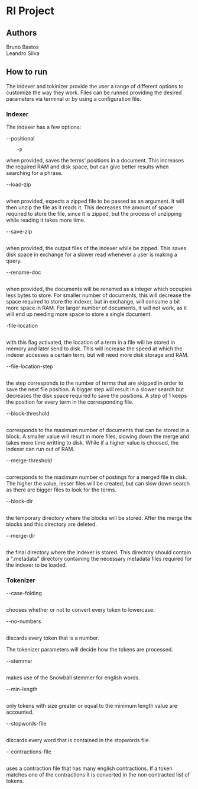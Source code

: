 

# RI Project 

## Authors

Bruno Bastos\
Leandro Silva


## How to run

The indexer and tokinizer provide the user a range of different options to customize the way they work. Files can be runned providing the desired parameters via terminal or by using a configuration file.

### Indexer

The indexer has a few options:

--positional
```
    -p 
```
when provided, saves the terms' positions in a document. This increases the required RAM and disk space, but can give better results when searching for a phrase.

--load-zip
```

```
when provided, expects a zipped file to be passed as an argument. It will then unzip the file as it reads it. This decreases the amount of space required to store the file, since it is zipped, but the process of unzipping while reading it takes more time.

--save-zip
```

```
when provided, the output files of the indexer while be zipped. This saves disk space in exchange for a slower read whenever a user is making a query.

--rename-doc
```

```
when provided, the documents will be renamed as a integer which occupies less bytes to store. For smaller number of documents, this will decrease the space required to store the indexer, but in exchange, will consume a bit more space in RAM. For larger number of documents, it will not work, as it will end up needing more space to store a single document.


-file-location
```

```
with this flag activated, the location of a term in a file will be stored in memory and later send to disk. This will increase the speed at which the indexer accesses a certain term, but will need more disk storage and RAM. 


--file-location-step
```

```
the step corresponds to the number of terms that are skipped in order to save the next file position. A bigger step will result in a slower search but decreases the disk space required to save the positions. A step of 1 keeps the position for every term in the corresponding file.

--block-threshold
```

```
corresponds to the maximum number of documents that can be stored in a block. A smaller value will result in more files, slowing down the merge and takes more time writting to disk. While if a higher value is choosed, the indexer can run out of RAM.

--merge-threshold
```

```
corresponds to the maximum number of postings for a merged file in disk. The higher the value, lesser files will be created, but can slow down search as there are bigger files to look for the terms.

--block-dir
```

```
the temporary directory where the blocks will be stored. After the merge the blocks and this directory are deleted.

--merge-dir
```

```
the final directory where the indexer is stored. This directory should contain a ".metadata" directory containing the necessary metadata files required for the indexer to be loaded.


### Tokenizer

--case-folding
```

```
chooses whether or not to convert every token to lowercase.

--no-numbers
```

```
discards every token that is a number.


The tokenizer parameters will decide how the tokens are processed.

--stemmer
```

```
makes use of the Snowball stemmer for english words.

--min-length
```

```
only tokens with size greater or equal to the minimum length value are accounted.

--stopwords-file
```

```
discards every word that is contained in the stopwords file.

--contractions-file
```

```
uses a contraction file that has many english contractions. If a token matches one of the contractions it is converted in the non contracted list of tokens.
